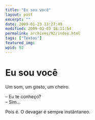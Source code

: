 ```yaml
---
title: "Eu sou você"
layout: post
excerpt: ""
date: 2009-01-23 13:27:49
modified: 2009-03-03 18:11:54
permalink: archives/92/index.html
tags: ["Textos"]
featured_img: 
wpid: 92
---
```


# Eu sou você

Um som, um gosto, um cheiro.

– Eu te conheço?  
– Sim…

Pois é. O devagar é sempre instântaneo.